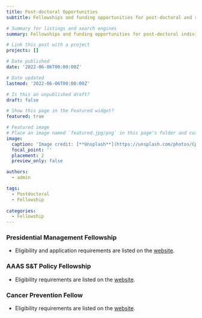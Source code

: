 ```yaml
---
title: Post-doctoral Opportunities
subtitle: Fellowships and funding opportunities for post-doctoral and recent graduate individuals.

# Summary for listings and search engines
summary: Fellowships and funding opportunities for post-doctoral individuals.

# Link this post with a project
projects: []

# Date published
date: '2022-06-06T00:00:00Z'

# Date updated
lastmod: '2022-06-06T00:00:00Z'

# Is this an unpublished draft?
draft: false

# Show this page in the Featured widget?
featured: true

# Featured image
# Place an image named `featured.jpg/png` in this page's folder and customize its options here.
image:
  caption: 'Image credit: [**Unsplash**](https://unsplash.com/photos/CpkOjOcXdUY)'
  focal_point: ''
  placement: 2
  preview_only: false

authors:
  - admin

tags:
  - Postdoctoral
  - Fellowship
  
categories:
  - Fellowship
---
```


### Presidential Management Fellowship
* Eligibility and application requirements are listed on the [website](https://www.pmf.gov/become-a-pmf/overview/).


### AAAS S&T Policy Fellowship
* Eligibility requirements are listed on the [website](https://fellowshipapp.aaas.org/app/main/page/eligibility#who%20is%20eligible).

### Cancer Prevention Fellow 

* Eligibility requirements are listed on the [website](https://cpfp.cancer.gov/). 

